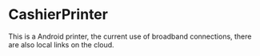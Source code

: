 # CashierPrinter
This is a Android printer, the current use of broadband connections, there are also local links on the cloud.
